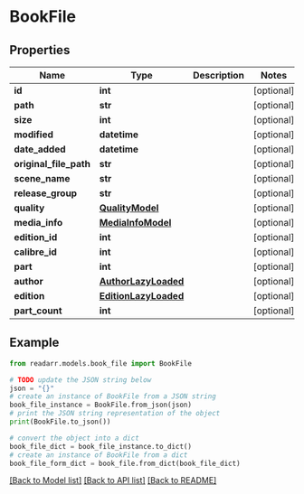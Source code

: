# BookFile


## Properties

Name | Type | Description | Notes
------------ | ------------- | ------------- | -------------
**id** | **int** |  | [optional] 
**path** | **str** |  | [optional] 
**size** | **int** |  | [optional] 
**modified** | **datetime** |  | [optional] 
**date_added** | **datetime** |  | [optional] 
**original_file_path** | **str** |  | [optional] 
**scene_name** | **str** |  | [optional] 
**release_group** | **str** |  | [optional] 
**quality** | [**QualityModel**](QualityModel.md) |  | [optional] 
**media_info** | [**MediaInfoModel**](MediaInfoModel.md) |  | [optional] 
**edition_id** | **int** |  | [optional] 
**calibre_id** | **int** |  | [optional] 
**part** | **int** |  | [optional] 
**author** | [**AuthorLazyLoaded**](AuthorLazyLoaded.md) |  | [optional] 
**edition** | [**EditionLazyLoaded**](EditionLazyLoaded.md) |  | [optional] 
**part_count** | **int** |  | [optional] 

## Example

```python
from readarr.models.book_file import BookFile

# TODO update the JSON string below
json = "{}"
# create an instance of BookFile from a JSON string
book_file_instance = BookFile.from_json(json)
# print the JSON string representation of the object
print(BookFile.to_json())

# convert the object into a dict
book_file_dict = book_file_instance.to_dict()
# create an instance of BookFile from a dict
book_file_form_dict = book_file.from_dict(book_file_dict)
```
[[Back to Model list]](../README.md#documentation-for-models) [[Back to API list]](../README.md#documentation-for-api-endpoints) [[Back to README]](../README.md)


